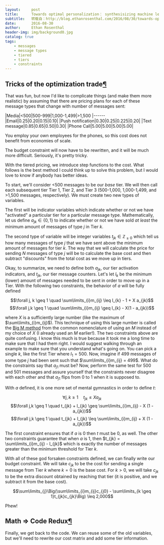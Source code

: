 ```yaml
---
layout:     post
title:      Towards optimal personalization： synthesisizing machine learning and operations research
subtitle:   转载自：http://blog.ethanrosenthal.com/2016/08/30/towards-optimal-personalization/
date:       2016-08-30
author:     Ethan Rosenthal
header-img: img/background0.jpg
catalog: true
tags:
    - messages
    - message types
    - tiered
    - tiers
    - constraints
---
```


## Tricks of the optimization trade[¶](http://blog.ethanrosenthal.com/2016/08/30/towards-optimal-personalization#Tricks-of-the-optimization-trade)

That was fun, but now I'd like to complicate things (and make them more realistic) by assuming that there are pricing plans for each of these message types that change with number of messages sent:

|Media|<500|500-999|1,000-1,499|>1,500
|------
|Email|0.25|0.20|0.15|0.10|
|Push notification|0.30|0.25|0.225|0.20|
|Text message|0.85|0.65|0.50|0.30|
|Phone Call|5.00|5.00|5.00|5.00|

You employ your own employees for the phones, so this cost does not benefit from economies of scale.

The budget constraint will now have to be rewritten, and it will be much more difficult. Seriously, it's pretty tricky.

With the tiered pricing, we introduce step functions to the cost. What follows is the best method I could think up to solve this problem, but I would love to know if anybody has better ideas.

To start, we'll consider $<$500 messages to be our *base* tier. We will then call each subsequent tier Tier 1, Tier 2, and Tier 3 (500-1,000, 1,000-1,499, and $>$1,500 messages, respectively). We must create two new types of variables.

The first will be indicator variables which indicate whether or not we have "activated" a particular tier for a particular message type. Mathematically, let us define $a_{jk} \in \{0, 1\}$ to indicate whether or not we have sold *at least* the minimum amount of messages of type $j$ in Tier $k$.

The second type of variable will be integer variables $t_{jk} \in \mathbb{Z}_{\geq 0}$ which tell us how many messages of type $j$ that we have sent above the minimum amount of messages for tier $k$. The way that we will calculate the price for sending $N$ messages of type $j$ will be to calculate the base cost and then subtract "discounts" from the total cost as we move up in tiers.

Okay, to summarize, we need to define both $a_{jk}$, our tier activation indicators, and $t_{jk}$, our tier message counters. Let's let $l_{k}$ be the minimum (lower) amount of messages needed to be sent in order to move up in a Tier. With the following two constraints, the behavior of $a$ will be fully defined

$$\forall j, k \geq 1 \quad \sum\limits_{i}m_{ij} \leq l_{k} - 1 + X a_{jk}$$
$$\forall j,k \geq 1 \quad \sum\limits_{i}m_{ij} \geq l_{k} - X(1 - a_{jk})$$

where $X$ is a sufficiently large number (like the maximum of $\sum\limits_{i}m_{ij}$). This technique of using this large number is called the [Big M method](https://en.wikipedia.org/wiki/Big_M_method) from the common nomenclature of using an $M$ instead of my choice of $X$ (I already used an $M$ earlier!). The two constraints above are quite confusing. I know this much is true because it took me a long time to make sure that I had them right. I would suggest walking through an example to make sure that you understand what's going on. You can pick a single $k$, like the first Tier where $l_{1} = 500$. Now, imagine if 499 messages of some type $j$ had been sent such that $\sum\limits_{i}m_{ij} = 499$. What do the constraints say that $a_{j1}$ must be? Now, perform the same test for 500 and 501 messages and assure yourself that the constraints never disagree with each other and that $a_{j1}$ flips from 0 to 1 when it is supposed to.

With $a$ defined, it is one more set of mental gymnastics in order to define $t$:

$$\forall j,k \geq 1 \quad t_{jk} \leq Xa_{jk}$$
$$\forall j,k \geq 1 \quad t_{jk} + l_{jk} \geq \sum\limits_{i}m_{ij} - X (1 - a_{jk})$$
$$\forall j,k \geq 1 \quad t_{jk} + l_{jk} \leq \sum\limits_{i}m_{ij} + X (1 - a_{jk})$$

The first constraint ensures that if $a$ is 0 then $t$ must be 0, as well. The other two constraints guarantee that when $a$ is 1, then $t_{jk} = \sum\limits_{i}m_{ij} - l_{jk}$ which is exactly the number of messages greater than the minimum threshold for Tier $k$.

With all of these god forsaken constraints defined, we can finally write our budget constraint. We will take $c_{jk}$ to be the cost for sending a single message from Tier $k$ where $k=0$ is the base cost. For $k>0$, we will take $c_{jk}$ to be the extra discount obtained by reaching that tier (it is positive, and we subtract it from the base cost).

$$\sum\limits_{j}\Big(\sum\limits_{i}m_{ij}c_{j0} - \sum\limits_{k \geq 1}t_{jk}c_{jk}\Big) \leq 2,000$$

Phew!

## Math $\Rightarrow$ Code Redux[¶](http://blog.ethanrosenthal.com/2016/08/30/towards-optimal-personalization#Math-$\Rightarrow$-Code-Redux)

Finally, we get back to the code. We can reuse some of the old variables, but we'll need to rewrite our cost matrix and add some tier information.
